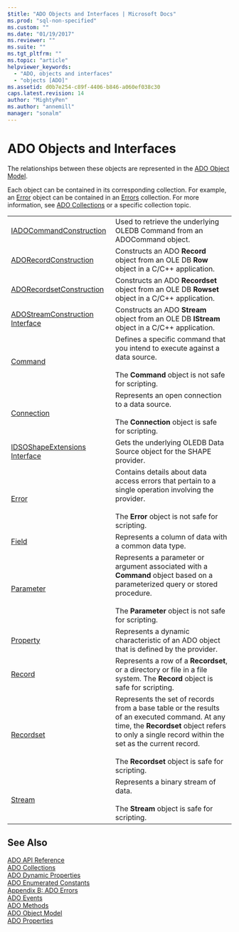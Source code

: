 ```yaml
---
$title: "ADO Objects and Interfaces | Microsoft Docs"
ms.prod: "sql-non-specified"
ms.custom: ""
ms.date: "01/19/2017"
ms.reviewer: ""
ms.suite: ""
ms.tgt_pltfrm: ""
ms.topic: "article"
helpviewer_keywords: 
  - "ADO, objects and interfaces"
  - "objects [ADO]"
ms.assetid: d0b7e254-c89f-4406-b846-a060ef038c30
caps.latest.revision: 14
author: "MightyPen"
ms.author: "annemill"
manager: "sonalm"
---
```

# ADO Objects and Interfaces
The relationships between these objects are represented in the [ADO Object Model](../../../ado/reference/ado-api/ado-object-model.md).  
  
 Each object can be contained in its corresponding collection. For example, an [Error](../../../ado/reference/ado-api/error-object.md) object can be contained in an [Errors](../../../ado/reference/ado-api/errors-collection-ado.md) collection. For more information, see [ADO Collections](../../../ado/reference/ado-api/ado-collections.md) or a specific collection topic.  
  
|||  
|-|-|  
|[IADOCommandConstruction](https://msdn.microsoft.com/library/windows/desktop/aa965677.aspx)|Used to retrieve the underlying OLEDB Command from an ADOCommand object.|  
|[ADORecordConstruction](../../../ado/reference/ado-api/adorecordconstruction-interface.md)|Constructs an ADO **Record** object from an OLE DB **Row** object in a C/C++ application.|  
|[ADORecordsetConstruction](../../../ado/reference/ado-api/adorecordsetconstruction-interface.md)|Constructs an ADO **Recordset** object from an OLE DB **Rowset** object in a C/C++ application.|  
|[ADOStreamConstruction Interface](../../../ado/reference/ado-api/adostreamconstruction-interface.md)|Constructs an ADO **Stream** object from an OLE DB **IStream** object in a C/C++ application.|  
|[Command](../../../ado/reference/ado-api/command-object-ado.md)|Defines a specific command that you intend to execute against a data source.<br /><br /> The **Command** object is not safe for scripting.|  
|[Connection](../../../ado/reference/ado-api/connection-object-ado.md)|Represents an open connection to a data source.<br /><br /> The **Connection** object is safe for scripting.|  
|[IDSOShapeExtensions Interface](../../../ado/reference/ado-api/idsoshapeextensions-interface.md)|Gets the underlying OLEDB Data Source object for the SHAPE provider.|  
|[Error](../../../ado/reference/ado-api/error-object.md)|Contains details about data access errors that pertain to a single operation involving the provider.<br /><br /> The **Error** object is not safe for scripting.|  
|[Field](../../../ado/reference/ado-api/field-object.md)|Represents a column of data with a common data type.|  
|[Parameter](../../../ado/reference/ado-api/parameter-object.md)|Represents a parameter or argument associated with a **Command** object based on a parameterized query or stored procedure.<br /><br /> The **Parameter** object is not safe for scripting.|  
|[Property](../../../ado/reference/ado-api/property-object-ado.md)|Represents a dynamic characteristic of an ADO object that is defined by the provider.|  
|[Record](../../../ado/reference/ado-api/record-object-ado.md)|Represents a row of a **Recordset**, or a directory or file in a file system. The **Record** object is safe for scripting.|  
|[Recordset](../../../ado/reference/ado-api/recordset-object-ado.md)|Represents the set of records from a base table or the results of an executed command. At any time, the **Recordset** object refers to only a single record within the set as the current record.<br /><br /> The **Recordset** object is safe for scripting.|  
|[Stream](../../../ado/reference/ado-api/stream-object-ado.md)|Represents a binary stream of data.<br /><br /> The **Stream** object is safe for scripting.|  
  
## See Also  
 [ADO API Reference](../../../ado/reference/ado-api/ado-api-reference.md)   
 [ADO Collections](../../../ado/reference/ado-api/ado-collections.md)   
 [ADO Dynamic Properties](../../../ado/reference/ado-api/ado-dynamic-properties.md)   
 [ADO Enumerated Constants](../../../ado/reference/ado-api/ado-enumerated-constants.md)   
 [Appendix B: ADO Errors](../../../ado/guide/appendixes/appendix-b-ado-errors.md)   
 [ADO Events](../../../ado/reference/ado-api/ado-events.md)   
 [ADO Methods](../../../ado/reference/ado-api/ado-methods.md)   
 [ADO Object Model](../../../ado/reference/ado-api/ado-object-model.md)   
 [ADO Properties](../../../ado/reference/ado-api/ado-properties.md)